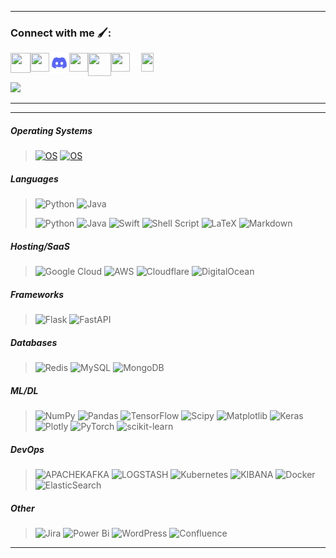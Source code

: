 
--------
### Connect with me 🖌:
[<img align=left height=32 width=32 src="https://cogentdom.files.wordpress.com/2023/09/portfolio-icon.png" />][portfolio]
[<img align=left height=30 width=30 src="https://cogentdom.files.wordpress.com/2023/09/tensoraudio_logo.png" />][website]
[<img align=left width=32 height=32 src="https://raw.githubusercontent.com/github/explore/80688e429a7d4ef2fca1e82350fe8e3517d3494d/topics/discord/discord.png" />][discord]
[<img align=left width=30 height=30 src="https://cogentdom.files.wordpress.com/2023/09/linkedin_logo.png" />][linkedin]
[<img align=left height=37 width=37 src="https://cogentdom.files.wordpress.com/2024/02/medium_logo.png" />][medium]
[<img aligh=left width=30 height=30 src="https://cogentdom.files.wordpress.com/2023/09/reasearch-gate-logo-3.png" />][research-gate]&emsp;
[<img aligh=left width=20 height=30 src="https://cogentdom.files.wordpress.com/2023/09/kaggle-logo-1.png" />][kaggle]

<!--
[<img align=left height=30 width=30 src="https://cogentdom.files.wordpress.com/2024/02/twitter.png" />][twitter]
[<img align=left height=30 width=30 src="https://cogentdom.files.wordpress.com/2024/02/twitch_logo-1.png" />][twitch]
[<img align=left height=30 width=30 src="https://cogentdom.files.wordpress.com/2024/02/instagram.png" />][instagram]
[<img align=left height=30 width=30 src="https://cogentdom.files.wordpress.com/2024/02/tiktok_logo.png" />][tiktok]  
-->

[website]: https://tensoraudio.com/
[portfolio]: https://portingdata.com/
[discord]: https://discord.gg/tCWFyAHz
[linkedin]: https://www.linkedin.com/in/dominik-huffield/
[medium]: https://medium.com/@cogentdom
[research-gate]: https://www.researchgate.net/profile/Dominik-Huffield
[kaggle]: https://www.kaggle.com/dominikhuffield/competitions
[twitter]: https://x.com/cogentdom
[twitch]: https://twitch.tv/cogentdom
[instagram]: https://instagram.com/cogentdom
[tiktok]: https://tiktok.com/@cogentdom


[![](https://visitcount.itsvg.in/api?id=cogentdom&icon=0&color=8)](https://visitcount.itsvg.in)

-------- 
--------  

##### Operating Systems
> [![OS](https://img.shields.io/badge/OS-macOS-informational?style=flat-square&logo=apple&logoColor=white)](https://en.wikipedia.org/wiki/MacOS)
> [![OS](https://img.shields.io/badge/OS-Linux-informational?style=flat-square&logo=linux&logoColor=white)](https://en.wikipedia.org/wiki/Linux)

##### Languages
> ![Python](https://img.shields.io/badge/Python-7_years-gray?style=flat-square&logo=python&labelColor=f6c94d)
> ![Java](https://img.shields.io/badge/Java-2_years-gray?style=flat-square&logo=openjdk&labelColor=f6971a)
> 
> ![Python](https://img.shields.io/badge/python-3670A0?style=flat&logo=python&logoColor=ffdd54) 
> ![Java](https://img.shields.io/badge/java-%23ED8B00.svg?style=flat&logo=openjdk&logoColor=white) 
> ![Swift](https://img.shields.io/badge/swift-F54A2A?style=flat&logo=swift&logoColor=white) 
> ![Shell Script](https://img.shields.io/badge/shell_script-%23121011.svg?style=flat&logo=gnu-bash&logoColor=white) 
> ![LaTeX](https://img.shields.io/badge/latex-%23008080.svg?style=flat&logo=latex&logoColor=white)
> ![Markdown](https://img.shields.io/badge/markdown-%23000000.svg?style=flat&logo=markdown&logoColor=white)


##### Hosting/SaaS
> ![Google Cloud](https://img.shields.io/badge/GoogleCloud-%234285F4.svg?style=flat&logo=google-cloud&logoColor=white) 
> ![AWS](https://img.shields.io/badge/AWS-%23FF9900.svg?style=flat&logo=amazon-aws&logoColor=white) 
> ![Cloudflare](https://img.shields.io/badge/Cloudflare-F38020?style=flat&logo=Cloudflare&logoColor=white) 
> ![DigitalOcean](https://img.shields.io/badge/DigitalOcean-%230167ff.svg?style=flat&logo=digitalOcean&logoColor=white) 

##### Frameworks
> ![Flask](https://img.shields.io/badge/flask-%23000.svg?style=flat&logo=flask&logoColor=white) 
> ![FastAPI](https://img.shields.io/badge/FastAPI-005571?style=flat&logo=fastapi) 

##### Databases
> ![Redis](https://img.shields.io/badge/redis-%23DD0031.svg?style=flat&logo=redis&logoColor=white) 
> ![MySQL](https://img.shields.io/badge/mysql-%2300000f.svg?style=flat&logo=mysql&logoColor=white) 
> ![MongoDB](https://img.shields.io/badge/MongoDB-%234ea94b.svg?style=flat&logo=mongodb&logoColor=white) 

##### ML/DL
> ![NumPy](https://img.shields.io/badge/numpy-%23013243.svg?style=flat&logo=numpy&logoColor=white) 
> ![Pandas](https://img.shields.io/badge/pandas-%23150458.svg?style=flat&logo=pandas&logoColor=white) 
> ![TensorFlow](https://img.shields.io/badge/TensorFlow-%23FF6F00.svg?style=flat&logo=TensorFlow&logoColor=white) 
> ![Scipy](https://img.shields.io/badge/SciPy-%230C55A5.svg?style=flat&logo=scipy&logoColor=%white) 
> ![Matplotlib](https://img.shields.io/badge/Matplotlib-%23ffffff.svg?style=flat&logo=Matplotlib&logoColor=black) 
> ![Keras](https://img.shields.io/badge/Keras-%23D00000.svg?style=flat&logo=Keras&logoColor=white) 
> ![Plotly](https://img.shields.io/badge/Plotly-%233F4F75.svg?style=flat&logo=plotly&logoColor=white) 
> ![PyTorch](https://img.shields.io/badge/PyTorch-%23EE4C2C.svg?style=flat&logo=PyTorch&logoColor=white) 
> ![scikit-learn](https://img.shields.io/badge/scikit--learn-%23F7931E.svg?style=flat&logo=scikit-learn&logoColor=white) 

##### DevOps
> ![APACHEKAFKA](https://img.shields.io/badge/apachekafka-231F20.svg?style=flat&logo=apachekafka&logoColor=white&color=%23231F20) 
> ![LOGSTASH](https://img.shields.io/badge/logstash-005571.svg?style=flat&logo=logstash) 
> ![Kubernetes](https://img.shields.io/badge/kubernetes-%23326ce5.svg?style=flat&logo=kubernetes&logoColor=white) 
> ![KIBANA](https://img.shields.io/badge/kibana-005571.svg?style=flat&logo=kibana&logoColor=white&color=%23005571) 
> ![Docker](https://img.shields.io/badge/docker-%230db7ed.svg?style=flat&logo=docker&logoColor=white) 
> ![ElasticSearch](https://img.shields.io/badge/-ElasticSearch-005571?style=flat&logo=elasticsearch) 

##### Other
> ![Jira](https://img.shields.io/badge/jira-%230A0FFF.svg?style=flat&logo=jira&logoColor=white) 
> ![Power Bi](https://img.shields.io/badge/power_bi-F2C811?style=flat&logo=powerbi&logoColor=black) 
> ![WordPress](https://img.shields.io/badge/WordPress-%23117AC9.svg?style=flat&logo=WordPress&logoColor=white) 
> ![Confluence](https://img.shields.io/badge/confluence-%23172BF4.svg?style=flat&logo=confluence&logoColor=white) 


<!-- Created with GPRM ( https://gprm.itsvg.in ) -->
<!-- Styled with Shields (https://shields.io/docs) -->
<!-- Supported with SimpleIcons (https://simpleicons.org/) -->

---
